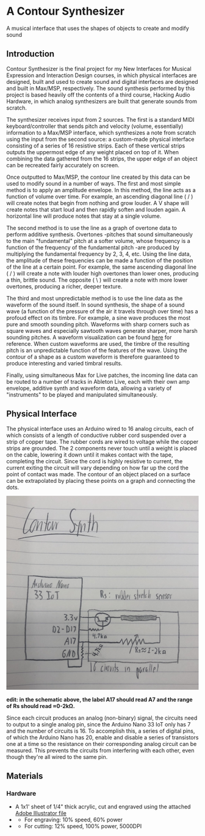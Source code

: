 # A Contour Synthesizer
A musical interface that uses the shapes of objects to create and modify sound

## Introduction
Contour Synthesizer is the final project for my New Interfaces for Musical Expression and Interaction Design courses, in which physical interfaces are designed, built and used to create sound and digital interfaces are designed and built in Max/MSP, respectively. The sound synthesis performed by this project is based heavily off the contents of a third course, Hacking Audio Hardware, in which analog synthesizers are built that generate sounds from scratch.

The synthesizer receives input from 2 sources. The first is a standard MIDI keyboard/controller that sends pitch and velocity (volume, essentially) information to a Max/MSP interface, which synthesizes a note from scratch using the input from the second source: a custom-made physical interface consisting of a series of 16 resistive strips. Each of these vertical strips outputs the uppermost edge of any weight placed on top of it. When combining the data gathered from the 16 strips, the upper edge of an object can be recreated fairly accurately on screen. 

Once outputted to Max/MSP, the contour line created by this data can be used to modify sound in a number of ways. The first and most simple method is to apply an amplitude envelope. In this method, the line acts as a function of volume over time. For example, an ascending diagonal line ( / ) will create notes that begin from nothing and grow louder. A V shape will create notes that start loud and then rapidly soften and louden again. A horizontal line will produce notes that stay at a single volume.

The second method is to use the line as a graph of overtone data to perform additive synthesis. Overtones -pitches that sound simultaneously to the main "fundamental" pitch at a softer volume, whose frequency is a function of the frequency of the fundamental pitch -are produced by multiplying the fundamental frequency by 2, 3, 4, etc. Using the line data, the amplitude of these frequencies can be made a function of the position of the line at a certain point. For example, the same ascending diagonal line ( / ) will create a note with louder high overtones than lower ones, producing a thin, brittle sound. The opposite ( \ ) will create a note with more lower overtones, producing a richer, deeper texture.

The third and most unpredictable method is to use the line data as the waveform of the sound itself. In sound synthesis, the shape of a sound wave (a function of the pressure of the air it travels through over time) has a profoud effect on its timbre. For example, a sine wave produces the most pure and smooth sounding pitch. Waveforms with sharp corners such as square waves and especially sawtooth waves generate sharper, more harsh sounding pitches. A waveform visualization can be found [here](https://en.wikipedia.org/wiki/Square_wave#/media/File:Waveforms.svg) for reference. When custom waveforms are used, the timbre of the resulting pitch is an unpredictable function of the features of the wave. Using the contour of a shape as a custom waveform is therefore guaranteed to produce interesting and varied timbral results.

Finally, using simultaneous Max for Live patches, the incoming line data can be routed to a number of tracks in Ableton Live, each with their own amp envelope, additive synth and waveform data, allowing a variety of "instruments" to be played and manipulated simultaneously. 

## Physical Interface

The physical interface uses an Arduino wired to 16 analog circuits, each of which consists of a length of conductive rubber cord suspended over a strip of copper tape. The rubber cords are wired to voltage while the copper strips are grounded. The 2 components never touch until a weight is placed on the cable, lowering it down until it makes contact with the tape, completing the circuit. Since the cord is highly resistive to current, the current exiting the circuit will vary depending on how far up the cord the point of contact was made. The contour of an object placed on a surface can be extrapolated by placing these points on a graph and connecting the dots.

![A schematic of an Arduino Nano 33 IoT wired to 16 circuits in parallel, each consisting of a transistor and a variable 1-2kΩ resistor. The collector of each transistor is wired to 3.3v, the base is wired to pins D2-D17 through a fixed 4.7kΩ resistor and the variable resistor is wired to pin A17. Pin A17 is additionally wired to ground through another fixed 4.7kΩ resistor.](https://github.com/yonatanrozin/a-contour-synthesizer/blob/main/Images/Contour%20Synth%20Schematic.jpg)

**edit: in the schematic above, the label A17 should read A7 and the range of Rs should read ≈0-2kΩ.**

Since each circuit produces an analog (non-binary) signal, the circuits need to output to a single analog pin, since the Arduino Nano 33 IoT only has 7 and the number of circuits is 16. To accomplish this, a series of digital pins, of which the Arduino Nano has 20, enable and disable a series of transistors one at a time so the resistance on their corresponding analog circuit can be measured. This prevents the circuits from interfering with each other, even though they're all wired to the same pin.

## Materials

### Hardware

- A 1x1' sheet of 1/4" thick acrylic, cut and engraved using the attached [Adobe Illustrator file](https://github.com/yonatanrozin/a-contour-synthesizer/blob/main/Contour%20Synth%201.ai)
- - For engraving: 10% speed, 60% power
- - For cutting: 12% speed, 100% power, 5000DPI
